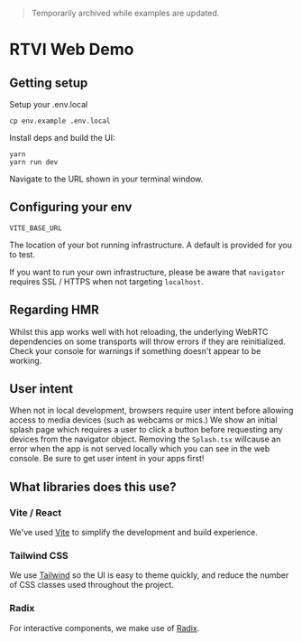 > Temporarily archived while examples are updated.
# RTVI Web Demo


## Getting setup

Setup your .env.local

```
cp env.example .env.local
```

Install deps and build the UI:

```
yarn 
yarn run dev
```

Navigate to the URL shown in your terminal window.



## Configuring your env

`VITE_BASE_URL`

The location of your bot running infrastructure. A default is provided for you to test. 

If you want to run your own infrastructure, please be aware that `navigator` requires SSL / HTTPS when not targeting `localhost`.

## Regarding HMR

Whilst this app works well with hot reloading, the underlying WebRTC dependencies on some transports will throw errors if they are reinitialized. Check your console for warnings if something doesn't appear to be working.

## User intent

When not in local development, browsers require user intent before allowing access to media devices (such as webcams or mics.) We show an initial splash page which requires a user to click a button before requesting any devices from the navigator object. Removing the `Splash.tsx` willcause an error when the app is not served locally which you can see in the web console. Be sure to get user intent in your apps first!

## What libraries does this use?

### Vite / React

We've used [Vite](https://vitejs.dev/) to simplify the development and build experience. 

### Tailwind CSS

We use [Tailwind](https://tailwindcss.com/) so the UI is easy to theme quickly, and reduce the number of CSS classes used throughout the project.

### Radix

For interactive components, we make use of [Radix](https://www.radix-ui.com/).

